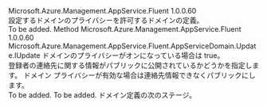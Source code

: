 <Type Name="IWithDomainPrivacy" FullName="Microsoft.Azure.Management.AppService.Fluent.AppServiceDomain.Update.IWithDomainPrivacy">
  <TypeSignature Language="C#" Value="public interface IWithDomainPrivacy" />
  <TypeSignature Language="ILAsm" Value=".class public interface auto ansi abstract IWithDomainPrivacy" />
  <TypeSignature Language="DocId" Value="T:Microsoft.Azure.Management.AppService.Fluent.AppServiceDomain.Update.IWithDomainPrivacy" />
  <TypeSignature Language="VB.NET" Value="Public Interface IWithDomainPrivacy" />
  <TypeSignature Language="F#" Value="type IWithDomainPrivacy = interface" />
  <AssemblyInfo>
    <AssemblyName>Microsoft.Azure.Management.AppService.Fluent</AssemblyName>
    <AssemblyVersion>1.0.0.60</AssemblyVersion>
  </AssemblyInfo>
  <Interfaces />
  <Docs>
    <summary>
            設定するドメインのプライバシーを許可するドメインの定義。
            </summary>
    <remarks>To be added.</remarks>
  </Docs>
  <Members>
    <Member MemberName="WithDomainPrivacyEnabled">
      <MemberSignature Language="C#" Value="public Microsoft.Azure.Management.AppService.Fluent.AppServiceDomain.Update.IUpdate WithDomainPrivacyEnabled (bool domainPrivacy);" />
      <MemberSignature Language="ILAsm" Value=".method public hidebysig newslot virtual instance class Microsoft.Azure.Management.AppService.Fluent.AppServiceDomain.Update.IUpdate WithDomainPrivacyEnabled(bool domainPrivacy) cil managed" />
      <MemberSignature Language="DocId" Value="M:Microsoft.Azure.Management.AppService.Fluent.AppServiceDomain.Update.IWithDomainPrivacy.WithDomainPrivacyEnabled(System.Boolean)" />
      <MemberSignature Language="VB.NET" Value="Public Function WithDomainPrivacyEnabled (domainPrivacy As Boolean) As IUpdate" />
      <MemberSignature Language="F#" Value="abstract member WithDomainPrivacyEnabled : bool -&gt; Microsoft.Azure.Management.AppService.Fluent.AppServiceDomain.Update.IUpdate" Usage="iWithDomainPrivacy.WithDomainPrivacyEnabled domainPrivacy" />
      <MemberType>Method</MemberType>
      <AssemblyInfo>
        <AssemblyName>Microsoft.Azure.Management.AppService.Fluent</AssemblyName>
        <AssemblyVersion>1.0.0.60</AssemblyVersion>
      </AssemblyInfo>
      <ReturnValue>
        <ReturnType>Microsoft.Azure.Management.AppService.Fluent.AppServiceDomain.Update.IUpdate</ReturnType>
      </ReturnValue>
      <Parameters>
        <Parameter Name="domainPrivacy" Type="System.Boolean" />
      </Parameters>
      <Docs>
        <param name="domainPrivacy">ドメインのプライバシーがオンになっている場合は true。</param>
        <summary>
            登録者の連絡先に関する情報がパブリックに公開されているかどうかを指定します。
            ドメイン プライバシーが有効な場合は連絡先情報できなくパブリックにします。
            </summary>
        <returns>To be added.</returns>
        <remarks>To be added.</remarks>
        <return>ドメイン定義の次のステージ。</return>
      </Docs>
    </Member>
  </Members>
</Type>